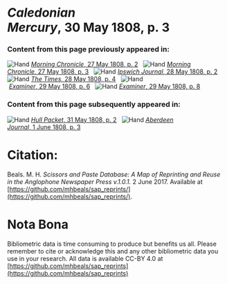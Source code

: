 # *Caledonian Mercury*, 30 May 1808, p. 3  
  
### Content from this page previously appeared in:  
![Hand](http://scissorsandpaste.net/wp-content/uploads/2017/06/smallhandpointer.png) [*Morning Chronicle*, 27 May 1808, p. 2](https://mhbeals.github.io/sap_html/Morning-Chronicle/Morning-Chronicle-27-May-1808-p-2)  
![Hand](http://scissorsandpaste.net/wp-content/uploads/2017/06/smallhandpointer.png) [*Morning Chronicle*, 27 May 1808, p. 3](https://mhbeals.github.io/sap_html/Morning-Chronicle/Morning-Chronicle-27-May-1808-p-3)  
![Hand](http://scissorsandpaste.net/wp-content/uploads/2017/06/smallhandpointer.png) [*Ipswich Journal*, 28 May 1808, p. 2](https://mhbeals.github.io/sap_html/Ipswich-Journal/Ipswich-Journal-28-May-1808-p-2)  
![Hand](http://scissorsandpaste.net/wp-content/uploads/2017/06/smallhandpointer.png) [*The Times*, 28 May 1808, p. 4](https://mhbeals.github.io/sap_html/The-Times/The-Times-28-May-1808-p-4)  
![Hand](http://scissorsandpaste.net/wp-content/uploads/2017/06/smallhandpointer.png) [*Examiner*, 29 May 1808, p. 6](https://mhbeals.github.io/sap_html/Examiner/Examiner-29-May-1808-p-6)  
![Hand](http://scissorsandpaste.net/wp-content/uploads/2017/06/smallhandpointer.png) [*Examiner*, 29 May 1808, p. 8](https://mhbeals.github.io/sap_html/Examiner/Examiner-29-May-1808-p-8)  
  
### Content from this page subsequently appeared in:  
![Hand](http://scissorsandpaste.net/wp-content/uploads/2017/06/smallhandpointer.png) [*Hull Packet*, 31 May 1808, p. 2](https://mhbeals.github.io/sap_html/Hull-Packet/Hull-Packet-31-May-1808-p-2)  
![Hand](http://scissorsandpaste.net/wp-content/uploads/2017/06/smallhandpointer.png) [*Aberdeen Journal*, 1 June 1808, p. 3](https://mhbeals.github.io/sap_html/Aberdeen-Journal/Aberdeen-Journal-1-June-1808-p-3)  


# Citation: 

Beals. M. H. *Scissors and Paste Database: A Map of Reprinting and Reuse in the Anglophone Newspaper Press v.1.0.1.* 2 June 2017. Available at [https://github.com/mhbeals/sap_reprints/](https://github.com/mhbeals/sap_reprints/). 

# Nota Bona

Bibliometric data is time consuming to produce but benefits us all. Please remember to cite or acknowledge this and any other bibliometric data you use in your research. All data is available CC-BY 4.0 at [https://github.com/mhbeals/sap_reprints](https://github.com/mhbeals/sap_reprints)